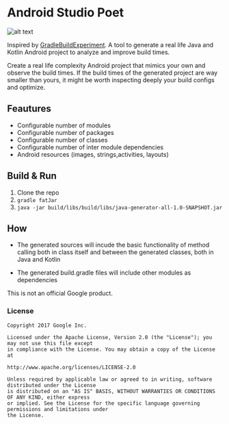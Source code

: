 # Android Studio Poet


![alt text](https://github.com/borisf/java-generator/blob/master/img/generator.png)  
  
Inspired by [GradleBuildExperiment](https://github.com/NikitaKozlov/GradleBuildExperiment). A tool to generate a real life Java and Kotlin Android project to analyze and improve build times.

Create a real life complexity Android project that mimics your own and observe the build times. If the build times of the generated project are way smaller than yours, it might be worth inspecting deeply your build configs and optimize.

## Feautures
* Configurable number of modules
* Configurable number of packages
* Configurable number of classes
* Configurable number of inter module dependencies
* Android resources (images, strings,activities, layouts)

## Build & Run
1. Clone the repo
2. `gradle fatJar`
3. `java -jar build/libs/build/libs/java-generator-all-1.0-SNAPSHOT.jar`

## How
* The generated sources will incude the basic functionality of method calling both in class itself and between the generated classes, both in Java and Kotlin

* The generated build.gradle files will include other modules as dependencies

This is not an official Google product.

### License

```
Copyright 2017 Google Inc.

Licensed under the Apache License, Version 2.0 (the "License"); you may not use this file except
in compliance with the License. You may obtain a copy of the License at

http://www.apache.org/licenses/LICENSE-2.0

Unless required by applicable law or agreed to in writing, software distributed under the License
is distributed on an "AS IS" BASIS, WITHOUT WARRANTIES OR CONDITIONS OF ANY KIND, either express
or implied. See the License for the specific language governing permissions and limitations under
the License.
```

